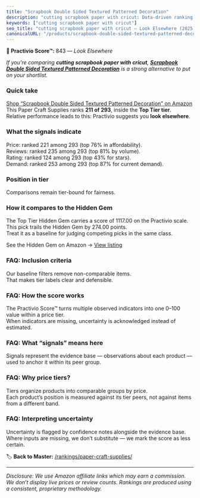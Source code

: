 ```yaml
---
title: "Scrapbook Double Sided Textured Patterned Decoration"
description: "cutting scrapbook paper with cricut: Data-driven ranking using the Practivio Score™. Positioned by quality, value, demand, findability, momentum."
keywords: ["cutting scrapbook paper with cricut"]
seo_title: "cutting scrapbook paper with cricut — Look Elsewhere (2025)"
canonicalURL: "/products/scrapbook-double-sided-textured-patterned-decoration-B0DWSMGKMH/"
---
```


**🚫 Practivio Score™:** 843 — _Look Elsewhere_


*If you're comparing **cutting scrapbook paper with cricut**, **[Scrapbook Double Sided Textured Patterned Decoration](https://www.amazon.com/dp/B0DWSMGKMH?tag=practivio-20)** is a strong alternative to put on your shortlist.*
### Quick take
[Shop “Scrapbook Double Sided Textured Patterned Decoration” on Amazon](https://www.amazon.com/dp/B0DWSMGKMH?tag=practivio-20)
This Paper Craft Supplies ranks **211 of 293**, inside the **Top Tier tier**.  
Relative performance leads to this: Practivio suggests you **look elsewhere**.

### What the signals indicate
Price: ranked 221 among 293 (top 76% in affordability).  
Reviews: ranked 235 among 293 (top 81% by volume).  
Rating: ranked 124 among 293 (top 43% for stars).  
Demand: ranked 253 among 293 (top 87% for current demand).

### Position in tier
Comparisons remain tier-bound for fairness.

### How it compares to the Hidden Gem
The Top Tier Hidden Gem carries a score of 1117.00 on the Practivio scale.  
This pick trails the Hidden Gem by 274.00 points.  
Treat it as a baseline for judging competing picks in the same class.  

See the Hidden Gem on Amazon → [View listing](https://www.amazon.com/dp/B079KL4C91?tag=practivio-20)

### FAQ: Inclusion criteria
Our baseline filters remove non-comparable items.  
That makes tier labels clear and defensible.

### FAQ: How the score works
The Practivio Score™ turns multiple observed indicators into one 0–100 value within a price tier.  
When indicators are missing, uncertainty is acknowledged instead of estimated.

### FAQ: What “signals” means here
Signals represent the evidence base — observations about each product — used to anchor it within its peer group.

### FAQ: Why price tiers?
Tiers organize products into comparable groups by price.  
Each product’s position is measured against its tier peers, not against items from a different band.

### FAQ: Interpreting uncertainty
Uncertainty is flagged by confidence notes alongside the evidence base.  
Where inputs are missing, we don’t substitute — we mark the score as less certain.


🏷️ **Back to Master:** [/rankings/paper-craft-supplies/](/rankings/paper-craft-supplies/)

---
_Disclosure: We use Amazon affiliate links which may earn a commission. We don’t display live prices or review counts. Rankings are produced using a consistent, proprietary methodology._

